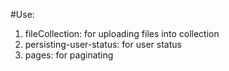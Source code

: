#Use:
1. fileCollection: for uploading files into collection
1. persisting-user-status: for user status 
1. pages: for paginating